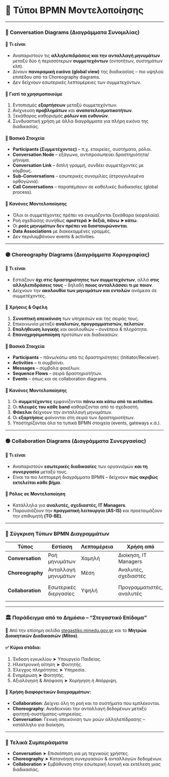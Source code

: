# 🧠 **Τύποι BPMN Μοντελοποίησης**

---

### 🔵 **Conversation Diagrams (Διαγράμματα Συνομιλίας)**

#### 🔹 **Τι είναι**
- Αναπαριστούν τις **αλληλεπιδράσεις και την ανταλλαγή μηνυμάτων** μεταξύ δύο ή περισσότερων **συμμετεχόντων** (οντοτήτων, συστημάτων κλπ).
- Δίνουν **πανοραμική εικόνα (global view)** της διαδικασίας – πιο υψηλού επιπέδου από τα Choreography diagrams.
- Δεν δείχνουν εσωτερικές λεπτομέρειες των συμμετεχόντων.

#### 🔹 **Γιατί τα χρησιμοποιούμε**
1. Εντοπισμός **εξαρτήσεων** μεταξύ συμμετεχόντων.
2. Ανίχνευση **προβλημάτων** και **αναποτελεσματικοτήτων**.
3. Ξεκάθαρος καθορισμός **ρόλων και ευθυνών**.
4. Συνδυαστική χρήση με άλλα διαγράμματα για πλήρη εικόνα της διαδικασίας.

#### 🔹 **Βασικά Στοιχεία**
- **Participants (Συμμετέχοντες)** – π.χ. εταιρείες, συστήματα, ρόλοι.
- **Conversation Node** – εξάγωνο, αντιπροσωπεύει δραστηριότητα/μήνυμα.
- **Conversation Link** – διπλή γραμμή, συνδέει συμμετέχοντες με κόμβους.
- **Sub-Conversations** – εσωτερικές συνομιλίες (στρογγυλεμένα ορθογώνια).
- **Call Conversations** – παραπέμπουν σε καθολικές διαδικασίες (global process).

#### 🧾 **Κανόνες Μοντελοποίησης**
- Όλοι οι συμμετέχοντες πρέπει να ονομάζονται ξεκάθαρα (κεφαλαία).
- Ροή σχεδίασης συνήθως **αριστερά ➤ δεξιά, πάνω ➤ κάτω**.
- Οι **ροές μηνυμάτων δεν πρέπει να διασταυρώνονται**.
- **Data Associations** με διακεκομμένες γραμμές.
- Δεν περιλαμβάνουν events & activities.

---

### 🟣 **Choreography Diagrams (Διαγράμματα Χορογραφίας)**

#### 🔹 **Τι είναι**
- Εστιάζουν **όχι στις δραστηριότητες των συμμετεχόντων**, αλλά **στις αλληλεπιδράσεις τους** – δηλαδή **ποιος ανταλλάσσει τι με ποιον**.
- Δείχνουν την **ακολουθία των μηνυμάτων και εντολών** ανάμεσα σε συμμετέχοντες.

#### 🔹 **Χρήσεις & Οφέλη**
1. **Συνοπτική απεικόνιση** των υπηρεσιών και της σειράς τους.
2. Επικοινωνία μεταξύ **αναλυτών, προγραμματιστών, πελατών**.
3. **Επαλήθευση λογικής** και ακολουθιών – συνέπεια & πληρότητα.
4. **Επαναχρησιμοποίηση** προτύπων και διαδικασιών.

#### 🔹 **Βασικά Στοιχεία**
- **Participants** – πάνω/κάτω από τις δραστηριότητες (Initiator/Receiver).
- **Activities** – τι συμβαίνει.
- **Messages** – σύμβολα φακέλων.
- **Sequence Flows** – σειρά δραστηριοτήτων.
- **Events** – όπως και σε collaboration diagrams.

#### 🧾 **Κανόνες Μοντελοποίησης**
1. Οι **συμμετέχοντες** εμφανίζονται **πάνω και κάτω από τα activities**.
2. Οι **πλευρές του κάθε band** καθορίζονται από το σχεδιαστή.
3. **Φάκελοι** δείχνουν την ανταλλαγή μηνυμάτων.
4. Οι **εξαρτήσεις** φαίνονται στη σειρά των δραστηριοτήτων.
5. Υποστηρίζονται όλα τα τυπικά BPMN στοιχεία (events, gateways κ.ά.).

---

### 🟢 **Collaboration Diagrams (Διαγράμματα Συνεργασίας)**

#### 🔹 **Τι είναι**
- Αναπαριστούν **εσωτερικές διαδικασίες** των οργανισμών **και τη συνεργασία** μεταξύ τους.
- Είναι τα πιο λεπτομερή διαγράμματα BPMN – δείχνουν **πώς ακριβώς εκτελείται κάθε βήμα**.

#### 🔹 **Ρόλος σε Μοντελοποίηση**
- Κατάλληλα για **αναλυτές, σχεδιαστές, IT Managers**.
- Παρουσιάζουν την **πραγματική λειτουργία (AS-IS)** και προετοιμάζουν την επιθυμητή **(TO-BE)**.

---

### 📌 **Σύγκριση Τύπων BPMN Διαγραμμάτων**

| Τύπος | Εστίαση | Λεπτομέρεια | Χρήση από | Πλεονεκτήματα |
|-------|--------|-------------|-----------|----------------|
| **Conversation** | Ροή μηνυμάτων | Χαμηλή | Διοίκηση, IT Managers | Γρήγορη επισκόπηση |
| **Choreography** | Ανταλλαγή μηνυμάτων | Μέση | Αναλυτές, σχεδιαστές | Προδιαγραφές συνεργασίας |
| **Collaboration** | Εσωτερικές διεργασίες | Υψηλή | Προγραμματιστές, αναλυτές | Αναλυτική περιγραφή διαδικασιών |

---

### 🏛️ **Παράδειγμα από το Δημόσιο – “Στεγαστικό Επίδομα”**

📌 Από την επίσημη σελίδα [stegastiko.minedu.gov.gr](https://stegastiko.minedu.gov.gr/) και το **Μητρώο Διοικητικών Διαδικασιών (Mitos)**.

#### ✅ Κύρια στάδια:
1. Έκδοση εγκυκλίου ➤ Υπουργείο Παιδείας.
2. Ηλεκτρονική αίτηση ➤ Φοιτητής.
3. Έλεγχος πληρότητας ➤ Υπηρεσία.
4. Ενημέρωση ➤ Φοιτητής.
5. Αξιολόγηση & Απόφαση ➤ Χορήγηση ή Απόρριψη.

#### 🔁 Χρήση διαφορετικών διαγραμμάτων:
- **Collaboration**: Δείχνει όλη τη ροή και τα συστήματα που εμπλέκονται.
- **Choreography**: Αναδεικνύει την ανταλλαγή δεδομένων μεταξύ φοιτητή-συστήματος-υπηρεσίας.
- **Conversation**: Γενική απεικόνιση των ροών αλληλεπίδρασης – κατάλληλο για διοίκηση.

---

### 🧠 **Τελικά Συμπεράσματα**
- **Conversation** ➤ Επισκόπηση για μη τεχνικούς χρήστες.
- **Choreography** ➤ Κατανόηση συνεργασιών & ανταλλαγών δεδομένων.
- **Collaboration** ➤ Εμβάθυνση στην εσωτερική λογική και εκτέλεση μιας διαδικασίας.
